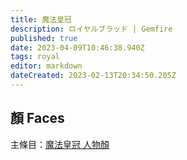 ```yaml
---
title: 魔法皇冠
description: ロイヤルブラッド | Gemfire
published: true
date: 2023-04-09T10:46:38.940Z
tags: royal
editor: markdown
dateCreated: 2023-02-13T20:34:50.205Z
---
```


## 顏 Faces

主條目：[魔法皇冠 人物顏](/遊戲/魔法皇冠/人物顏)
